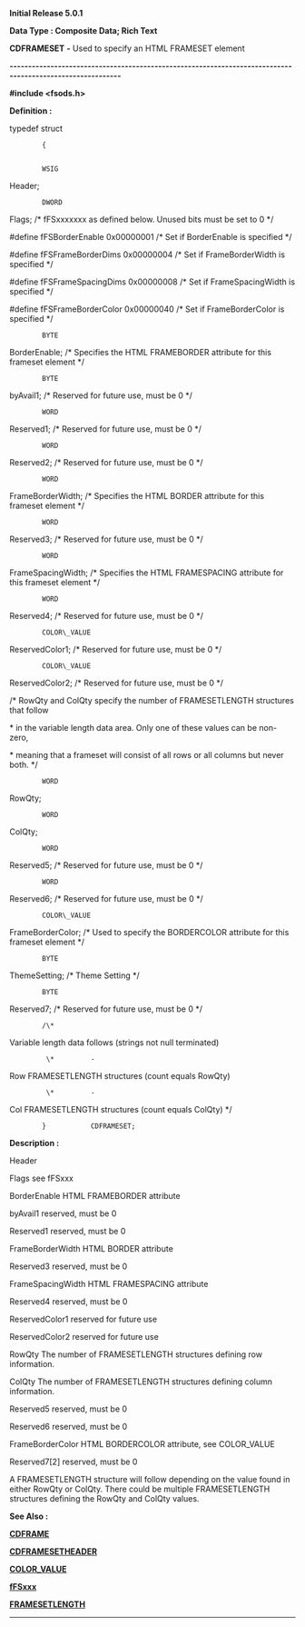 




<!--
 /\* Font Definitions \*/
 @font-face
 {font-family:Helv;
 panose-1:2 11 6 4 2 2 2 3 2 4;}
@font-face
 {font-family:"Cambria Math";
 panose-1:2 4 5 3 5 4 6 3 2 4;}
 /\* Style Definitions \*/
 p.MsoNormal, li.MsoNormal, div.MsoNormal
 {margin-top:0cm;
 margin-right:0cm;
 margin-bottom:8.0pt;
 margin-left:0cm;
 line-height:107%;
 font-size:11.0pt;
 font-family:"Calibri",sans-serif;}
.MsoChpDefault
 {font-size:11.0pt;}
.MsoPapDefault
 {margin-bottom:8.0pt;
 line-height:107%;}
 /\* Page Definitions \*/
 @page WordSection1
 {size:612.0pt 792.0pt;
 margin:72.0pt 72.0pt 72.0pt 72.0pt;}
div.WordSection1
 {page:WordSection1;}
-->




**Initial Release 5.0.1**



**Data Type : Composite Data; Rich
Text**



**CDFRAMESET** **-** Used to
specify an HTML FRAMESET element


**----------------------------------------------------------------------------------------------------------**



**#include
<fsods.h>**



**Definition :**



typedef
struct


            {


            WSIG
Header;


            DWORD
Flags;                                                 /\* fFSxxxxxxx as defined
below. Unused bits must be set to 0 \*/


#define
fFSBorderEnable                                   0x00000001      /\* Set if
BorderEnable is specified \*/


#define
fFSFrameBorderDims               0x00000004      /\* Set if FrameBorderWidth is
specified \*/


#define
fFSFrameSpacingDims             0x00000008      /\* Set if FrameSpacingWidth is
specified \*/


#define
fFSFrameBorderColor               0x00000040      /\* Set if FrameBorderColor is
specified \*/


            BYTE 
BorderEnable;                                       /\* Specifies the HTML
FRAMEBORDER attribute for this frameset element \*/


            BYTE 
byAvail1;                                                          /\* Reserved
for future use, must be 0 \*/


            WORD
Reserved1;                                                       /\* Reserved
for future use, must be 0 \*/


            WORD
Reserved2;                                                       /\* Reserved
for future use, must be 0 \*/


            WORD
FrameBorderWidth;                               /\* Specifies the HTML BORDER
attribute for this frameset element \*/


            WORD
Reserved3;                                                       /\* Reserved
for future use, must be 0 \*/


            WORD
FrameSpacingWidth;                             /\* Specifies the HTML
FRAMESPACING attribute for this frameset element \*/


            WORD
Reserved4;                                                       /\* Reserved
for future use, must be 0 \*/


            COLOR\_VALUE
ReservedColor1;                     /\* Reserved for future use, must be 0 \*/


            COLOR\_VALUE
ReservedColor2;                     /\* Reserved for future use, must be 0 \*/


/\*
RowQty and ColQty specify the number of FRAMESETLENGTH structures that follow


 \*
in the variable length data area.  Only one of these values can be non-zero,


 \*
meaning that a frameset will consist of all rows or all columns but never both.
\*/


            WORD 
RowQty; 


            WORD 
ColQty;


            WORD 
Reserved5;                                         /\* Reserved for future use,
must be 0 \*/


            WORD 
Reserved6;                                         /\* Reserved for future use,
must be 0 \*/


            COLOR\_VALUE
FrameBorderColor;      /\* Used to specify the BORDERCOLOR attribute for this
frameset element \*/


            BYTE 
ThemeSetting;                                      /\* Theme Setting \*/


            BYTE 
Reserved7;                                          /\* Reserved for future use,
must be 0 \*/


            /\*
Variable length data follows (strings not null terminated)


             \*         -
Row FRAMESETLENGTH structures (count equals RowQty)


             \*         -
Col FRAMESETLENGTH structures (count equals ColQty) \*/


            }           CDFRAMESET;


 


 


**Description :**



Header


Flags                                  see
fFSxxx


BorderEnable                      HTML
FRAMEBORDER attribute


byAvail1                             reserved,
must be 0


Reserved1                          reserved,
must be 0


FrameBorderWidth              HTML
BORDER attribute


Reserved3                          reserved,
must be 0


FrameSpacingWidth            HTML
FRAMESPACING attribute


Reserved4                          reserved,
must be 0


ReservedColor1                  reserved
for future use


ReservedColor2                  reserved
for future use


RowQty                              The
number of FRAMESETLENGTH structures defining row information.


ColQty                                The
number of FRAMESETLENGTH structures defining column information.


Reserved5                          reserved,
must be 0


Reserved6                          reserved,
must be 0


FrameBorderColor              HTML
BORDERCOLOR attribute, see COLOR\_VALUE


Reserved7[2]                      reserved,
must be 0


 


A
FRAMESETLENGTH structure will follow depending on the value found in either
RowQty or ColQty.  There could be multiple FRAMESETLENGTH structures defining
the RowQty and ColQty values.


 **See Also :**


**[CDFRAME](CDFRAME.md)**


**[CDFRAMESETHEADER](CDFRAMESETHEADER.md)**


**[COLOR\_VALUE](notes:///8525872100478C66/61FD4E9848264AD28525620B006BA8BD/467F745F92ADB624852566B80068DCFE)**


**[fFSxxx](fFSxxx.md)**


**[FRAMESETLENGTH](FRAMESETLENGTH.md)**



----------------------------------------------------------------------------------------------------------


 





